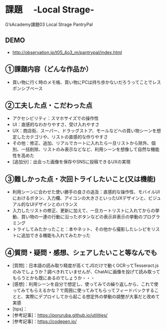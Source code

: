 # 課題　 -Local Strage-　
G’sAcademy課題03 Local Strage PantryPal
## DEMO
- <http://observation.jp/t05_4o3_m/pantrypal/index.html>
## ①課題内容（どんな作品か）
- 買い物に行く時のメモ帳、買い物にPCは持ち歩かないだろうってことでレスポンシブベース
## ②工夫した点・こだわった点
- アクセシビリティ：スマホサイズでの操作性
- UI：直感的なわかりやすさ、受け入れやすさ
- UX：商店街、スーパー、ドラッグストア、モールなどへの買い物シーンを想定したカテゴリや、リストの直感的な作りやすさ
- その他：修正、追加、リアルでカートに入れたら一旦リストから除外、個別、一括削除、リストのみ表示などなど、利用シーンを想像して自然な機能性を高めた
- [追加分]：出会った画像を保存やSNSに投稿できるUXの実現
## ③難しかった点・次回トライしたいこと(又は機能)
- 利用シーンに合わせた使い勝手の良さの追及：直感的な操作性、モバイルUIにおけるボタン、入力欄、アイコンの大きさといったUXデザインと、ビジュアル的なUIデザインとのバランス
- 入力したリストの修正、更新に加えて、一旦カートリストに入れてからの挙動、買い物の一連の行動に沿ったボタンなどの表示非表示の挙動のプログラミング
- トライしてみたかったこと：本やネット、その他から撮影したレシピをリストに追加できる機能も入れてみたかった
## ④質問・疑問・感想、シェアしたいこと等なんでも
- [質問]：日本語の読み取り精度が高くてJSだけで動くOCRってTesseract.jsのみでしょうか？調べきれていませんが、ChatAIに画像を投げて読み取ってもらうとかも既にあるのでしょうか・・・
- [感想]：利用シーンを自分で想定し、使ってみての繰り返しから、これで使ってみてもらえるかな？で周囲に使ってみてもらってフィードバックすることと、実際にデプロイしてから起こる想定外の挙動の調整が大事だと改めて実感
- [tips]：
- [参考記事]：<https://poruruba.github.io/utilities/>
- [参考記事]：https://codepen.io/ 
